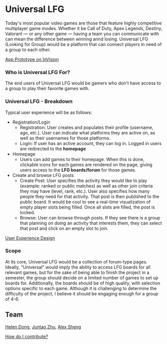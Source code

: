 # Universal LFG
Today's most popular video games are those that feature highly competitive multiplayer game modes. Whether it be Call of Duty, Apex Legends, Destiny, Valorant — or any other game — having a team you can communicate with can mean the difference between winning annd losing. 
Universal LFG (Looking for Group) would be a platform that can connect players in need of a group to each other. 

[App Prototype on InVision](https://juntaozhu991694.invisionapp.com/console/share/YQJTRS4PNZ9)

### Who is Universal LFG For?
The end users of Universal LFG would be gamers who don't have access to a group to play their favorite games with. 

### Universal LFG - Breakdown
Typical user experience will be as follows:
* Registration/Login
    * Registration: User creates and populates their profile (username, age, etc.). User can indicate what platforms they are active on, as well as their usernames for those platforms.  
    * Login: If user has an active account, they can log in. Logged in users are redirected to the **homepage**
* Homepage 
    * Users can add games to their homepage. When this is done, clickable icons for each games are rendered on the page, giving users access to the **LFG boards/forum** for those games. 
* Create and browse LFG posts
    * Create Post:  User specifies the activity they would like to play (example: ranked or public matches) as well as other join criteria they may have (level, rank, etc.). User also specifies how many people they need for that activity. That post is then published to the public board. It would be cool to see a real-time visualization of empty player slots being filled. Once all slots are filled, the post is locked. 
    * Browse: User can browse through posts. If they see there is a group that planning on doing an activity that interests them, they can select that post and click on an empty slot to join.

[User Experience Design](https://github.com/software-assignments-spring2022/final-project-universal-lfg/blob/master/UX-DESIGN.md)
  
### Scope
At its core, Universal LFG would be a collection of forum-type pages. Ideally, "Universal" would imply the ability to access LFG boards for all relevant games, but for the sake of being able to finish the project in a semester, the group should decide on a limited number of games to set up boards for. Additionally, the boards should be of high quality, with selection options specific to each game. Although it is challenging to determine the difficulty of the project, I believe it should be engaging enough for a group of 4-6. 

## Team

[Helen Dong](https://github.com/helenyxd),
[Juntao Zhu](https://github.com/juntaoZhu1),
[Alex Sheng](https://github.com/ash3n)

[How do I contribute?](https://github.com/software-assignments-spring2022/final-project-universal-lfg/blob/master/CONTRIBUTING.md)
